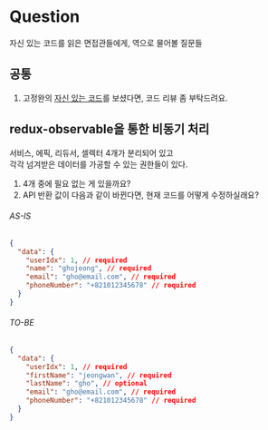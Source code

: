 # Question

자신 있는 코드를 읽은 면접관들에게, 역으로 물어볼 질문들

## 공통

1. 고정완의 [자신 있는 코드](./README.md)를 보셨다면, 코드 리뷰 좀 부탁드려요.

## redux-observable을 통한 비동기 처리

서비스, 에픽, 리듀서, 셀렉터 4개가 분리되어 있고<br>
각각 넘겨받은 데이터를 가공할 수 있는 권한들이 있다.

1. 4개 중에 필요 없는 게 있을까요?
2. API 반환 값이 다음과 같이 바뀐다면, 현재 코드를 어떻게 수정하실래요?

###### AS-IS

```json
{
  "data": {
    "userIdx": 1, // required
    "name": "ghojeong", // required
    "email": "gho@email.com", // required
    "phoneNumber": "+821012345678" // required
  }
}
```

###### TO-BE

```json
{
  "data": {
    "userIdx": 1, // required
    "firstName": "jeongwan", // required
    "lastName": "gho", // optional
    "email": "gho@email.com", // required
    "phoneNumber": "+821012345678" // required
  }
}
```
